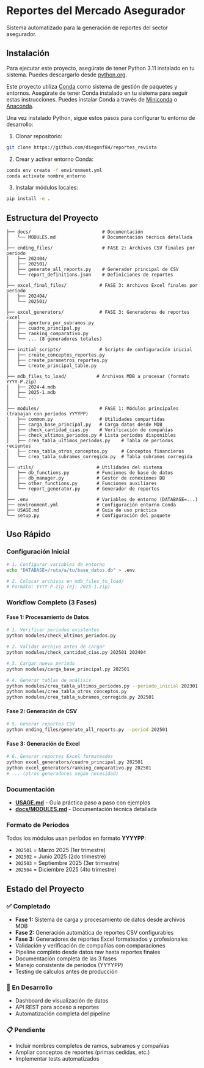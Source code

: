 # Reportes del Mercado Asegurador

Sistema automatizado para la generación de reportes del sector asegurador.

## Instalación

Para ejecutar este proyecto, asegúrate de tener Python 3.11 instalado en tu sistema. Puedes descargarlo desde [python.org](https://www.python.org/downloads/).

Este proyecto utiliza [Conda](https://docs.conda.io/en/latest/) como sistema de gestión de paquetes y entornos. Asegúrate de tener Conda instalado en tu sistema para seguir estas instrucciones. Puedes instalar Conda a través de [Miniconda](https://docs.conda.io/en/latest/miniconda.html) o [Anaconda](https://www.anaconda.com/products/distribution).

Una vez instalado Python, sigue estos pasos para configurar tu entorno de desarrollo:

1. Clonar repositorio:
```bash
git clone https://github.com/diegonf84/reportes_revista
```

2. Crear y activar entorno Conda:
```bash
conda env create -f environment.yml
conda activate nombre_entorno
```

3. Instalar módulos locales:
```bash
pip install -e .
```

## Estructura del Proyecto
```
├── docs/                          # Documentación
│   └── MODULES.md                 # Documentación técnica detallada
│
├── ending_files/                  # FASE 2: Archivos CSV finales por período
│   ├── 202404/
│   ├── 202501/
│   ├── generate_all_reports.py    # Generador principal de CSV
│   └── report_definitions.json    # Definiciones de reportes
│
├── excel_final_files/            # FASE 3: Archivos Excel finales por período
│   ├── 202404/
│   └── 202501/
│
├── excel_generators/             # FASE 3: Generadores de reportes Excel
│   ├── apertura_por_subramos.py
│   ├── cuadro_principal.py
│   ├── ranking_comparativo.py
│   └── ... (8 generadores totales)
│
├── initial_scripts/              # Scripts de configuración inicial
│   ├── create_conceptos_reportes.py
│   ├── create_parametros_reportes.py
│   └── create_principal_table.py
│
├── mdb_files_to_load/           # Archivos MDB a procesar (formato YYYY-P.zip)
│   ├── 2024-4.mdb
│   ├── 2025-1.mdb
│   └── ...
│
├── modules/                      # FASE 1: Módulos principales (trabajan con períodos YYYYPP)
│   ├── common.py                 # Utilidades compartidas
│   ├── carga_base_principal.py   # Carga datos desde MDB
│   ├── check_cantidad_cias.py    # Verificación de compañías
│   ├── check_ultimos_periodos.py # Lista períodos disponibles
│   ├── crea_tabla_ultimos_periodos.py    # Tabla de períodos recientes
│   ├── crea_tabla_otros_conceptos.py     # Conceptos financieros
│   └── crea_tabla_subramos_corregida.py  # Tabla subramos corregida
│
├── utils/                       # Utilidades del sistema
│   ├── db_functions.py          # Funciones de base de datos
│   ├── db_manager.py            # Gestor de conexiones DB
│   ├── other_functions.py       # Funciones auxiliares
│   └── report_generator.py      # Generador de reportes
│
├── .env                         # Variables de entorno (DATABASE=...)
├── environment.yml              # Configuración entorno Conda
├── USAGE.md                     # Guía de uso práctica
└── setup.py                     # Configuración del paquete
```

## Uso Rápido

### Configuración Inicial
```bash
# 1. Configurar variables de entorno
echo "DATABASE=/ruta/a/tu/base_datos.db" > .env

# 2. Colocar archivos en mdb_files_to_load/
# Formato: YYYY-P.zip (ej: 2025-1.zip)
```

### Workflow Completo (3 Fases)

#### **Fase 1: Procesamiento de Datos**
```bash
# 1. Verificar períodos existentes
python modules/check_ultimos_periodos.py

# 2. Validar archivo antes de cargar
python modules/check_cantidad_cias.py 202501 202404

# 3. Cargar nuevo período
python modules/carga_base_principal.py 202501

# 4. Generar tablas de análisis
python modules/crea_tabla_ultimos_periodos.py --periodo_inicial 202301
python modules/crea_tabla_otros_conceptos.py
python modules/crea_tabla_subramos_corregida.py 202501
```

#### **Fase 2: Generación de CSV**
```bash
# 5. Generar reportes CSV
python ending_files/generate_all_reports.py --period 202501
```

#### **Fase 3: Generación de Excel**
```bash
# 6. Generar reportes Excel formateados
python excel_generators/cuadro_principal.py 202501
python excel_generators/ranking_comparativo.py 202501
# ... (otros generadores según necesidad)
```

### Documentación

- **[USAGE.md](USAGE.md)** - Guía práctica paso a paso con ejemplos
- **[docs/MODULES.md](docs/MODULES.md)** - Documentación técnica detallada

### Formato de Períodos

Todos los módulos usan períodos en formato **YYYYPP**:
- `202501` = Marzo 2025 (1er trimestre)
- `202502` = Junio 2025 (2do trimestre)
- `202503` = Septiembre 2025 (3er trimestre)
- `202504` = Diciembre 2025 (4to trimestre)

## Estado del Proyecto

### ✅ Completado
- **Fase 1:** Sistema de carga y procesamiento de datos desde archivos MDB
- **Fase 2:** Generación automática de reportes CSV configurables 
- **Fase 3:** Generadores de reportes Excel formateados y profesionales
- Validación y verificación de compañías con comparaciones
- Pipeline completo desde datos raw hasta reportes finales
- Documentación completa de las 3 fases
- Manejo consistente de períodos (YYYYPP)
- Testing de cálculos antes de producción

### 🔄 En Desarrollo
- Dashboard de visualización de datos
- API REST para acceso a reportes
- Automatización completa del pipeline

### 📋 Pendiente
- Incluir nombres completos de ramos, subramos y compañías
- Ampliar conceptos de reportes (primas cedidas, etc.)
- Implementar tests automatizados